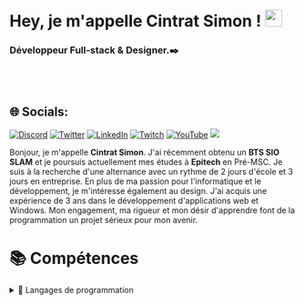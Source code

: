 # Hey, je m'appelle Cintrat Simon ! <a href="https://github.com/Strytfire/Strytfire/blob/main/README.md"></a><img width="30" src="https://github.com/Tarikul-Islam-Anik/Animated-Fluent-Emojis/blob/master/Emojis/People/Man%20Technologist.png?raw=true">
### Développeur Full-stack & Designer.✒️

<!-- <picture>
  <source media="(prefers-color-scheme: dark)" srcset="">
  <source media="(prefers-color-scheme: light)" srcset="">
  <img alt="Main Banner" src="">
</picture> -->

</br>
</br>

## 🌐 Socials:

[![Discord](https://img.shields.io/badge/Discord-%237289DA.svg?logo=discord&logoColor=white)](https://discord.gg/Stryt) 
[![Twitter](https://img.shields.io/badge/Twitter-%231DA1F2.svg?logo=Twitter&logoColor=white)](https://twitter.com/Strytfire_) 
[![LinkedIn](https://img.shields.io/badge/LinkedIn-Connect-blue?style=social&logo=linkedin)](https://www.linkedin.com/in/simon-cintrat-163b36242/) 
[![Twitch](https://img.shields.io/twitch/status/strytfire?style=social)](https://twitch.tv/Strytfire) 
[![YouTube](https://img.shields.io/youtube/channel/subscribers/UCucTpvGstnmTdcDAd-MaO4g?style=social)](https://youtube.com/@Strytfire) 
[![](https://visitcount.itsvg.in/api?id=Strytfire&icon=2&color=12)](https://visitcount.itsvg.in)

Bonjour, je m'appelle **Cintrat Simon**. J'ai récemment obtenu un **BTS SIO SLAM** et je poursuis actuellement mes études à **Epitech** en Pré-MSC. Je suis à la recherche d'une alternance avec un rythme de 2 jours d'école et 3 jours en entreprise. En plus de ma passion pour l'informatique et le développement, je m'intéresse également au design. J'ai acquis une expérience de 3 ans dans le développement d'applications web et Windows. Mon engagement, ma rigueur et mon désir d'apprendre font de la programmation un projet sérieux pour mon avenir.

# 📚 Compétences

<details>
<summary>📕 Langages de programmation</summary>
<br/>

![C#](https://img.shields.io/badge/c%23-%23239120.svg?style=for-the-badge&logo=c-sharp&logoColor=white) 

![CSS3](https://img.shields.io/badge/css3-%231572B6.svg?style=for-the-badge&logo=css3&logoColor=white) 

![Java](https://img.shields.io/badge/java-%23ED8B00.svg?style=for-the-badge&logo=openjdk&logoColor=white) 

![JavaScript](https://img.shields.io/badge/javascript-%23323330.svg?style=for-the-badge&logo=javascript&logoColor=%23F7DF1E) 

![HTML5](https://img.shields.io/badge/html5-%23E34F26.svg?style=for-the-badge&logo=html5&logoColor=white) 

![Python](https://img.shields.io/badge/python-3670A0?style=for-the-badge&logo=python&logoColor=ffdd54) 

![PowerShell](https://img.shields.io/badge/PowerShell-%235391FE.svg?style=for-the-badge&logo=powershell&logoColor=white) 

![PHP](https://img.shields.io/badge/php-%23777BB4.svg?style=for-the-badge&logo=php&logoColor=white) 

![Windows Terminal](https://img.shields.io/badge/Windows%20Terminal-%234D4D4D.svg?style=for-the-badge&logo=windows-terminal&logoColor=white) 

![.Net](https://img.shields.io/badge/.NET-5C2D91?style=for-the-badge&logo=.net&logoColor=white) 

![Angular](https://img.shields.io/badge/angular-%23DD0031.svg?style=for-the-badge&logo=angular&logoColor=white) 

![Express.js](https://img.shields.io/badge/express.js-%23404d59.svg?style=for-the-badge&logo=express&logoColor=%2361DAFB) 

![Electron.js](https://img.shields.io/badge/Electron-191970?style=for-the-badge&logo=Electron&logoColor=white) 

![Next JS](https://img.shields.io/badge/Next-black?style=for-the-badge&logo=next.js&logoColor=white) 

![NPM](https://img.shields.io/badge/NPM-%23CB3837.svg?style=for-the-badge&logo=npm&logoColor=white) 

![Vue.js](https://img.shields.io/badge/vue.js-%2335495e.svg?style=for-the-badge&logo=vuedotjs&logoColor=%234FC08D) 

![Vite](https://img.shields.io/badge/vite-%23646CFF.svg?style=for-the-badge&logo=vite&logoColor=white) 

![SASS](https://img.shields.io/badge/SASS-hotpink.svg?style=for-the-badge&logo=SASS&logoColor=white) 

![React](https://img.shields.io/badge/react-%2320232a.svg?style=for-the-badge&logo=react&logoColor=%2361DAFB) 

![Nuxt JS](https://img.shields.io/badge/Nuxt-002E3B?style=for-the-badge&logo=nuxt.js&logoColor=#00DC82) 

![NodeJS](https://img.shields.io/badge/node.js-6DA55F?style=for-the-badge&logo=node.js&logoColor=white) 

![jQuery](https://img.shields.io/badge/jquery-%230769AD.svg?style=for-the-badge&logo=jquery&logoColor=white) 

![Apache](https://img.shields.io/badge/apache-%23D42029.svg?style=for-the-badge&logo=apache&logoColor=white) 

![MySQL](https://img.shields.io/badge/mysql-%2300000f.svg?style=for-the-badge&logo=mysql&logoColor=white) 

![MariaDB](https://img.shields.io/badge/MariaDB-003545?style=for-the-badge&logo=mariadb&logoColor=white) 

![Adobe](https://img.shields.io/badge/adobe-%23FF0000.svg?style=for-the-badge&logo=adobe&logoColor=white) 

![Adobe After Effects](https://img.shields.io/badge/Adobe%20After%20Effects-9999FF.svg?style=for-the-badge&logo=Adobe%20After%20Effects&logoColor=white) 

![Adobe Creative Cloud](https://img.shields.io/badge/Adobe%20Creative%20Cloud-DA1F26.svg?style=for-the-badge&logo=Adobe%20Creative%20Cloud&logoColor=white) 

![Adobe Dreamweaver](https://img.shields.io/badge/Adobe%20Dreamweaver-FF61F6.svg?style=for-the-badge&logo=Adobe%20Dreamweaver&logoColor=white) 

![Adobe XD](https://img.shields.io/badge/Adobe%20XD-470137?style=for-the-badge&logo=Adobe%20XD&logoColor=#FF61F6) 

![Adobe Premiere Pro](https://img.shields.io/badge/Adobe%20Premiere%20Pro-9999FF.svg?style=for-the-badge&logo=Adobe%20Premiere%20Pro&logoColor=white) 

![Adobe Photoshop](https://img.shields.io/badge/adobe%20photoshop-%2331A8FF.svg?style=for-the-badge&logo=adobe%20photoshop&logoColor=white) 

![Adobe Illustrator](https://img.shields.io/badge/adobe%20illustrator-%23FF9A00.svg?style=for-the-badge&logo=adobe%20illustrator&logoColor=white) 

![Krita](https://img.shields.io/badge/Krita-203759?style=for-the-badge&logo=krita&logoColor=EEF37B) 

![Figma](https://img.shields.io/badge/figma-%23F24E1E.svg?style=for-the-badge&logo=figma&logoColor=white) 

![Canva](https://img.shields.io/badge/Canva-%2300C4CC.svg?style=for-the-badge&logo=Canva&logoColor=white) 

![Blender](https://img.shields.io/badge/blender-%23F5792A.svg?style=for-the-badge&logo=blender&logoColor=white) 

![Docker](https://img.shields.io/badge/docker-%230db7ed.svg?style=for-the-badge&logo=docker&logoColor=white) 

![GIT](https://img.shields.io/badge/Git-fc6d26?style=for-the-badge&logo=git&logoColor=white) 

![LINUX](https://img.shields.io/badge/Linux-FCC624?style=for-the-badge&logo=linux&logoColor=black) 

![Trello](https://img.shields.io/badge/Trello-%23026AA7.svg?style=for-the-badge&logo=Trello&logoColor=white) 

![Notion](https://img.shields.io/badge/Notion-%23000000.svg?style=for-the-badge&logo=notion&logoColor=white)


# 📊 GitHub Stats:
![](https://github-readme-stats.vercel.app/api?username=Strytfire&theme=dark&hide_border=true&include_all_commits=false&count_private=false)<br/>
![](https://github-readme-streak-stats.herokuapp.com/?user=Strytfire&theme=dark&hide_border=true)<br/>
![](https://github-readme-stats.vercel.app/api/top-langs/?username=Strytfire&theme=dark&hide_border=true&include_all_commits=false&count_private=false&layout=compact)

---

<!-- Proudly created with GPRM ( https://gprm.itsvg.in ) -->
